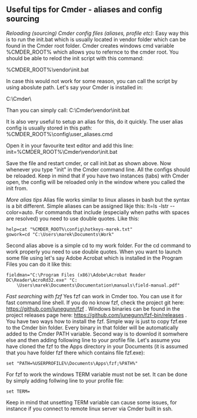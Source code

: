 ## Useful tips for Cmder - aliases and config sourcing ##

*Reloading (sourcing) Cmder config files (aliases, profile etc):*
Easy way this is to run the init.bat which is usually located in vendor folder which can be found in the Cmder root folder. Cmder creates windows cmd variable %CMDER_ROOT% which allows you to refernce to the cmder root. You should be able to relod the init script with this command:

%CMDER_ROOT%\vendor\init.bat

In case this would not work for some reason, you can call the script by using aboslute path. Let's say your Cmder is installed in:

C:\Cmder\

Than you can simply call:
 C:\Cmder\vendor\init.bat

It is also very useful to setup an alias for this, do it quickly. The user alias config is usually stored in this path:
%CMDER_ROOT%\config\user_aliases.cmd

Open it in your favourite text editor and add this line:
init=%CMDER_ROOT%\Cmder\vendor\init.bat

Save the file and restart cmder, or call init.bat as shown above. Now whenever you type "init" in the Cmder command line. All the configs should be reloaded. Keep in mind that if you have two instances (tabs) with Cmder open, the config will be reloaded only in the window where you called the init from.

*More alias tips*
Alias file works similar to linux aliases in bash but the syntax is a bit different. Simple aliases can be assigned likje this: lt=ls -lstr --color=auto. For commands that include (especially when paths with spaces are resolved) you need to use double quotes. Like this:

```
help=cat "%CMDER_ROOT%\config\hotkeys-marek.txt"
gowork=cd "C:\Users\marek\Documents\Work"
```

Second alias above is a simple cd to my work folder. For the cd command to work properly you need to use double quotes. When you want to launch some file using let's say Adobe Acrobat which is installed in the Program Files you can do it like this:
```
fieldman="C:\Program Files (x86)\Adobe\Acrobat Reader DC\Reader\AcroRd32.exe" "C:
    \Users\marek\Documents\Documentation\manuals\field-manual.pdf"
```
*Fast searching with fzf*
Yes fzf can work in Cmder too. You can use it for fast command line shell. If you do no know fzf, check the project git here: https://github.com/junegunn/fzf . Windows binaries can be found in the project releases page here: https://github.com/junegunn/fzf-bin/releases . You have two ways how to install the fzf. Simple way is just to copy fzf.exe to the Cmder bin folder. Every binary in that folder will be automatically added to the Cmder PATH variable. Second way is to downlod it somwhere else and then adding following line to your profile file. Let's assume you have cloned the fzf to the Apps directory in your Documents (it is assumed that you have folder fzf there which contains file fzf.exe):
```
set "PATH=%USERPROFILE%\Documents\Apps\fzf;%PATH%"
```

For fzf to work the windows TERM variable must not be set. It can be done by simply adding follwing line to your profile file:
```
set TERM=
```
Keep in mind that unsetting TERM variable can cause some issues, for instance if you connect to remote linux server via Cmder built in ssh. 
